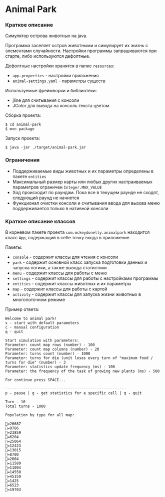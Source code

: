Animal Park
=========
### Краткое описание

Симулятор острова животных на java.

Программа заселяет остров животными и симулирует их жизнь с элементами случайности.
Настройки программы запрашиваются при старте, либо используются дефолтные.

Дефолтные настройки хранятся в папке ```resources```:
- ```app.properties``` - настройки приложения
- ```animal-settings.yaml``` - параметры существ

Используемые фреймворки и библиотеки:
- jline для считывания с консоли
- JColor для вывода на консоль текста цветом

Сборка проекта:

```
$ cd animal-park
$ mvn package
```

Запуск проекта:
```
$ java -jar ./target/animal-park.jar
```

### Ограничения

- Поддерживаемые виды животных и их параметры определены в пакете ```entities```  
- Максимальный размер карты или любых других настраиваемых параметров ограничен ```Integer.MAX_VALUE```  
- Ход происходит по раундам. Пока все в текущем раунде не сходят, следующий раунд не начнется
- Функционал очистки консоли и считывания ввода для вызова меню поддерживается только в нативной консоли  

### Краткое описание классов

В корневом пакете проекта `com.mckeydonelly.animalpark` находится класс ```App```, содержащий в себе точку входа в приложение.

Пакеты:  
- ```console``` - содержит классы для чтения с консоли  
- ```park``` - содержит основной класс запуска подготовки данных и запуска логики, а также вывода статистики  
- ```menu``` - содержит классы для работы с меню  
- ```settings``` - содержит классы для работы с настройками программы  
- ```entities``` - содержит классы животных и их параметры  
- ```map``` - содержит классы для работы с картой  
- ```activity``` - содержит классы для запуска жизни животных в многопоточном режиме  

Пример ответа:
```
Welcome to animal park!
s - start with default parameters
c - manual configuration
q - quit

Start simulation with parameters:
Parameter: count map rows (number) - 100
Parameter: count map columns (number) - 20
Parameter: turns count (number) - 1000
Parameter: turns for die (unit loses every turn of "maximum food / turns for die" (number) - 3
Parameter: statistics update frequency (ms) - 100
Parameter: the frequency of the task of growing new plants (ms) - 500

For continue press SPACE...

------------------------------------------------------
p - pause | g - get statistics for a specific cell | q - quit

Turn - 10
Total turns - 1000

Population by type for all map:

🐺=26687
🐍=9786
🦊=23859
🐻=6204
🦅=25064
🐴=12423
🦌=13015
🐇=8700
🐁=2604
🐐=11589
🐑=11094
🐗=14550
🦆=45159
🐛=1425
🦬=6523
🌱=19703
```